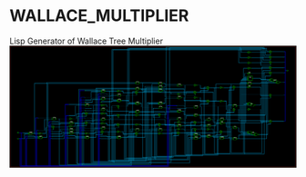 # WALLACE_MULTIPLIER
Lisp Generator of Wallace Tree Multiplier
![dc_shell](https://github.com/BHa2R00/WALLACE_MULTIPLIER/blob/main/20211102191122_1414x604_scrot.png)
